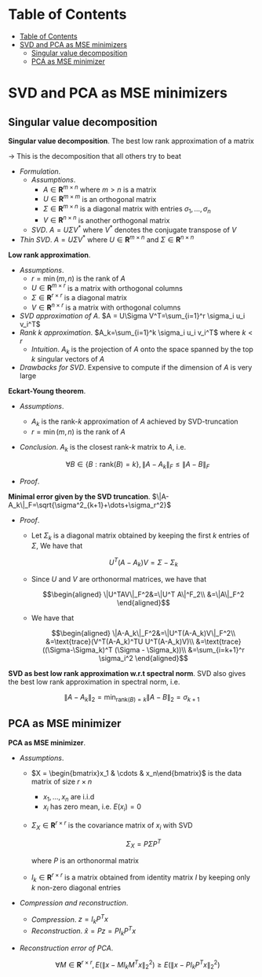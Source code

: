 <!-- TOC titleSize:1 tabSpaces:2 depthFrom:1 depthTo:6 withLinks:1 updateOnSave:1 orderedList:0 skip:0 title:1 charForUnorderedList:* -->
# Table of Contents
- [Table of Contents](#table-of-contents)
- [SVD and PCA as MSE minimizers](#svd-and-pca-as-mse-minimizers)
  - [Singular value decomposition](#singular-value-decomposition)
  - [PCA as MSE minimizer](#pca-as-mse-minimizer)
<!-- /TOC -->

# SVD and PCA as MSE minimizers
## Singular value decomposition
**Singular value decomposition**. The best low rank approximation of a matrix

$\to$ This is the decomposition that all others try to beat
* *Formulation*.
    * *Assumptions*.
        * $A\in\mathbf{R}^{m\times n}$ where $m > n$ is a matrix
        * $U\in\mathbf{R}^{m\times m}$ is an orthogonal matrix
        * $\Sigma\in\mathbf{R}^{m\times n}$ is a diagonal matrix with entries $\sigma_1,\dots,\sigma_n$
        * $V\in\mathbf{R}^{n\times n}$ is another orthogonal matrix
    * *SVD*. $A=U \Sigma V^*$ where $V^*$ denotes the conjugate transpose of $V$
* *Thin SVD*. $A = U \Sigma V^*$ where $U\in\mathbf{R}^{m\times n}$ and $\Sigma \in \mathbf{R}^{n\times n}$

**Low rank approximation**.
* *Assumptions*.
    * $r=\min(m,n)$ is the rank of $A$
    * $U\in\mathbf{R}^{m\times r}$ is a matrix with orthogonal columns
    * $\Sigma\in\mathbf{R}^{r\times r}$ is a diagonal matrix
    * $V\in\mathbf{R}^{n\times r}$ is a matrix with orthogonal columns
* *SVD approximation of $A$*. $A = U\Sigma V^T=\sum_{i=1}^r \sigma_i u_i v_i^T$
* *Rank $k$ approximation*. $A_k=\sum_{i=1}^k \sigma_i u_i v_i^T$ where $k<r$
    * *Intuition*. $A_k$ is the projection of $A$ onto the space spanned by the top $k$ singular vectors of $A$
* *Drawbacks for SVD*. Expensive to compute if the dimension of $A$ is very large

**Eckart-Young theorem**.
* *Assumptions*.
    * $A_k$ is the rank-$k$ approximation of $A$ achieved by SVD-truncation
    * $r=\min(m,n)$ is the rank of $A$
* *Conclusion*. $A_k$ is the closest rank-$k$ matrix to $A$, i.e.

    $$\forall B\in\{B:\text{rank}(B)=k\},\|A-A_k\|_F\leq \|A-B\|_F$$
* *Proof*.

**Minimal error given by the SVD truncation**. $\|A-A_k\|_F=\sqrt{\sigma^2_{k+1}+\dots+\sigma_r^2}$
* *Proof*.
    * Let $\Sigma_k$ is a diagonal matrix obtained by keeping the first $k$ entries of $\Sigma$, We have that

        $$U^T(A-A_k)V=\Sigma - \Sigma_k$$
    * Since $U$ and $V$ are orthonormal matrices, we have that

        $$\begin{aligned}
        \|U^TAV\|_F^2&=\|U^T A\|^F_2\\
        &=\|A\|_F^2
        \end{aligned}$$
    * We have that

        $$\begin{aligned}
        \|A-A_k\|_F^2&=\|U^T(A-A_k)V\|_F^2\\
        &=\text{trace}(V^T(A-A_k)^TU U^T(A-A_k)V)\\
        &=\text{trace}((\Sigma-\Sigma_k)^T (\Sigma - \Sigma_k))\\
        &=\sum_{i=k+1}^r \sigma_i^2
        \end{aligned}$$

**SVD as best low rank approximation w.r.t spectral norm**. SVD also gives the best low rank approximation in spectral norm, i.e.

$$\|A-A_k\|_2=\min_{\text{rank}(B)=k}\|A-B\|_2=\sigma_{k+1}$$

## PCA as MSE minimizer
**PCA as MSE minimizer**.
* *Assumptions*.
    * $X = \begin{bmatrix}x_1 & \cdots & x_n\end{bmatrix}$ is the data matrix of size $r\times n$
        * $x_1,\dots,x_n$ are i.i.d
        * $x_i$ has zero mean, i.e. $E(x_i) = 0$
    * $\Sigma_X \in \mathbf{R}^{r\times r}$ is the covariance matrix of $x_i$ with SVD

        $$\Sigma_X = P\Sigma P^T$$
        
        where $P$ is an orthonormal matrix
    * $I_k\in\mathbf{R}^{r\times r}$ is a matrix obtained from identity matrix $I$ by keeping only $k$ non-zero diagonal entries
* *Compression and reconstruction*. 
    * *Compression*. $z=I_k P^T x$
    * *Reconstruction*. $\hat{x}=Pz=P I_k P^T x$
* *Reconstruction error of PCA*. 

    $$\forall M\in\mathbf{R}^{r\times r},E(\|x-MI_kM^Tx\|_2^2)\geq E(\|x-PI_kP^Tx\|_2^2)$$